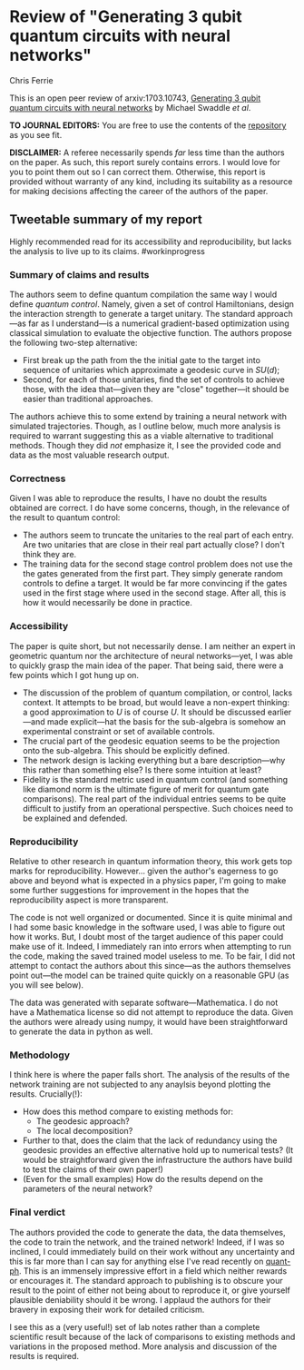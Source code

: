 # Review of "Generating 3 qubit quantum circuits with neural networks"

Chris Ferrie

This is an open peer review of arxiv:1703.10743, [Generating 3 qubit quantum circuits with neural networks](https://arxiv.org/abs/1703.10743) by Michael Swaddle *et al*.

**TO JOURNAL EDITORS:** You are free to use the contents of the [repository](https://github.com/csferrie/openreviews) as you see fit.

**DISCLAIMER:** A referee necessarily spends *far* less time than the authors on the paper. As such, this report surely contains errors. I would love for you to point them out so I can correct them. Otherwise, this report is provided without warranty of any kind, including its suitability as a resource for making decisions affecting the career of the authors of the paper.

## Tweetable summary of my report

Highly recommended read for its accessibility and reproducibility, but lacks the analysis to live up to its claims. #workinprogress

### Summary of claims and results

The authors seem to define quantum compilation the same way I would define *quantum control*. Namely, given a set of control Hamiltonians, design the interaction strength to generate a target unitary. The standard approach—as far as I understand—is a numerical gradient-based optimization using classical simulation to evaluate the objective function. The authors propose the following two-step alternative:
* First break up the path from the the initial gate to the target into sequence of unitaries which approximate a geodesic curve in $SU(d)$;
* Second, for each of those unitaries, find the set of controls to achieve those, with the idea that—given they are "close" together—it should be easier than traditional approaches.

The authors achieve this to some extend by training a neural network with simulated trajectories. Though, as I outline below, much more analysis is required to warrant suggesting this as a viable alternative to traditional methods. Though they did *not* emphasize it, I see the provided code and data as the most valuable research output.

### Correctness

Given I was able to reproduce the results, I have no doubt the results obtained are correct. I do have some concerns, though, in the relevance of the result to quantum control:
* The authors seem to truncate the unitaries to the real part of each entry. Are two unitaries that are close in their real part actually close? I don't think they are.
* The training data for the second stage control problem does not use the the gates generated from the first part. They simply generate random controls to define a target. It would be far more convincing if the gates used in the first stage where used in the second stage. After all, this is how it would necessarily be done in practice.

### Accessibility

The paper is quite short, but not necessarily dense. I am neither an expert in geometric quantum nor the architecture of neural networks—yet, I was able to quickly grasp the main idea of the paper. That being said, there were a few points which I got hung up on. 
* The discussion of the problem of quantum compilation, or control, lacks context. It attempts to be broad, but would leave a non-expert thinking: a good approximation to $U$ is of course $U$. It should be discussed earlier—and made explicit—hat the basis for the sub-algebra is somehow an experimental constraint or set of available controls. 
* The crucial part of the geodesic equation seems to be the projection onto the sub-algebra. This should be explicitly defined.
* The network design is lacking everything but a bare description—why this rather than something else? Is there some intuition at least?
* Fidelity is the standard metric used in quantum control (and something like diamond norm is the ultimate figure of merit for quantum gate comparisons). The real part of the individual entries seems to be quite difficult to justify from an operational perspective. Such choices need to be explained and defended.

### Reproducibility

Relative to other research in quantum information theory, this work gets top marks for reproducibility. However... given the author's eagerness to go above and beyond what is expected in a physics paper, I'm going to make some further suggestions for improvement in the hopes that the reproducibility aspect is more transparent.

The code is not well organized or documented. Since it is quite minimal and I had some basic knowledge in the software used, I was able to figure out how it works. But, I doubt most of the target audience of this paper could make use of it. Indeed, I immediately ran into errors when attempting to run the code, making the saved trained model useless to me. To be fair, I did not attempt to contact the authors about this since—as the authors themselves point out—the model can be trained quite quickly on a reasonable GPU (as you will see below).

The data was generated with separate software—Mathematica. I do not have a Mathematica license so did not attempt to reproduce the data. Given the authors were already using numpy, it would have been straightforward to generate the data in python as well.

### Methodology

I think here is where the paper falls short. The analysis of the results of the network training are not subjected to any anaylsis beyond plotting the results. Crucially(!):
* How does this method compare to existing methods for:
    * The geodesic approach?
    * The local decomposition?
* Further to that, does the claim that the lack of redundancy using the geodesic provides an effective alternative hold up to numerical tests? (It would be straightforward given the infrastructure the authors have build to test the claims of their own paper!)
* (Even for the small examples) How do the results depend on the parameters of the neural network?

### Final verdict

The authors provided the code to generate the data, the data themselves, the code to train the network, and the trained network!  Indeed, if I was so inclined, I could immediately build on their work without any uncertainty and this is far more than I can say for anything else I've read recently on [quant-ph]([https://arxiv.org/list/quant-ph/recent). This is an immensely impressive effort in a field which neither rewards or encourages it. The standard approach to publishing is to obscure your result to the point of either not being about to reproduce it, or give yourself plausible deniability should it be wrong. I applaud the authors for their bravery in exposing their work for detailed criticism. 

I see this as a (very useful!) set of lab notes rather than a complete scientific result because of the lack of comparisons to existing methods and variations in the proposed method. More analysis and discussion of the results is required. 